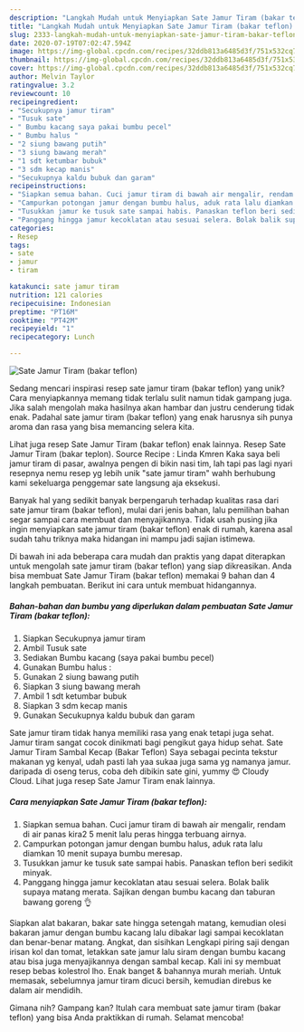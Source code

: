 ```yaml
---
description: "Langkah Mudah untuk Menyiapkan Sate Jamur Tiram (bakar teflon) Anti Gagal"
title: "Langkah Mudah untuk Menyiapkan Sate Jamur Tiram (bakar teflon) Anti Gagal"
slug: 2333-langkah-mudah-untuk-menyiapkan-sate-jamur-tiram-bakar-teflon-anti-gagal
date: 2020-07-19T07:02:47.594Z
image: https://img-global.cpcdn.com/recipes/32ddb813a6485d3f/751x532cq70/sate-jamur-tiram-bakar-teflon-foto-resep-utama.jpg
thumbnail: https://img-global.cpcdn.com/recipes/32ddb813a6485d3f/751x532cq70/sate-jamur-tiram-bakar-teflon-foto-resep-utama.jpg
cover: https://img-global.cpcdn.com/recipes/32ddb813a6485d3f/751x532cq70/sate-jamur-tiram-bakar-teflon-foto-resep-utama.jpg
author: Melvin Taylor
ratingvalue: 3.2
reviewcount: 10
recipeingredient:
- "Secukupnya jamur tiram"
- "Tusuk sate"
- " Bumbu kacang saya pakai bumbu pecel"
- " Bumbu halus "
- "2 siung bawang putih"
- "3 siung bawang merah"
- "1 sdt ketumbar bubuk"
- "3 sdm kecap manis"
- "Secukupnya kaldu bubuk dan garam"
recipeinstructions:
- "Siapkan semua bahan. Cuci jamur tiram di bawah air mengalir, rendam di air panas kira2 5 menit lalu peras hingga terbuang airnya."
- "Campurkan potongan jamur dengan bumbu halus, aduk rata lalu diamkan 10 menit supaya bumbu meresap."
- "Tusukkan jamur ke tusuk sate sampai habis. Panaskan teflon beri sedikit minyak."
- "Panggang hingga jamur kecoklatan atau sesuai selera. Bolak balik supaya matang merata. Sajikan dengan bumbu kacang dan taburan bawang goreng 👌"
categories:
- Resep
tags:
- sate
- jamur
- tiram

katakunci: sate jamur tiram 
nutrition: 121 calories
recipecuisine: Indonesian
preptime: "PT16M"
cooktime: "PT42M"
recipeyield: "1"
recipecategory: Lunch

---
```



![Sate Jamur Tiram (bakar teflon)](https://img-global.cpcdn.com/recipes/32ddb813a6485d3f/751x532cq70/sate-jamur-tiram-bakar-teflon-foto-resep-utama.jpg)

Sedang mencari inspirasi resep sate jamur tiram (bakar teflon) yang unik? Cara menyiapkannya memang tidak terlalu sulit namun tidak gampang juga. Jika salah mengolah maka hasilnya akan hambar dan justru cenderung tidak enak. Padahal sate jamur tiram (bakar teflon) yang enak harusnya sih punya aroma dan rasa yang bisa memancing selera kita.

Lihat juga resep Sate Jamur Tiram (bakar teflon) enak lainnya. Resep Sate Jamur Tiram (bakar teplon). Source Recipe : Linda Kmren Kaka saya beli jamur tiram di pasar, awalnya pengen di bikin nasi tim, lah tapi pas lagi nyari resepnya nemu resep yg lebih unik &#34;sate jamur tiram&#34; wahh berhubung kami sekeluarga penggemar sate langsung aja eksekusi.

Banyak hal yang sedikit banyak berpengaruh terhadap kualitas rasa dari sate jamur tiram (bakar teflon), mulai dari jenis bahan, lalu pemilihan bahan segar sampai cara membuat dan menyajikannya. Tidak usah pusing jika ingin menyiapkan sate jamur tiram (bakar teflon) enak di rumah, karena asal sudah tahu triknya maka hidangan ini mampu jadi sajian istimewa.


Di bawah ini ada beberapa cara mudah dan praktis yang dapat diterapkan untuk mengolah sate jamur tiram (bakar teflon) yang siap dikreasikan. Anda bisa membuat Sate Jamur Tiram (bakar teflon) memakai 9 bahan dan 4 langkah pembuatan. Berikut ini cara untuk membuat hidangannya.

<!--inarticleads1-->

##### Bahan-bahan dan bumbu yang diperlukan dalam pembuatan Sate Jamur Tiram (bakar teflon):

1. Siapkan Secukupnya jamur tiram
1. Ambil Tusuk sate
1. Sediakan  Bumbu kacang (saya pakai bumbu pecel)
1. Gunakan  Bumbu halus :
1. Gunakan 2 siung bawang putih
1. Siapkan 3 siung bawang merah
1. Ambil 1 sdt ketumbar bubuk
1. Siapkan 3 sdm kecap manis
1. Gunakan Secukupnya kaldu bubuk dan garam


Sate jamur tiram tidak hanya memiliki rasa yang enak tetapi juga sehat. Jamur tiram sangat cocok dinikmati bagi pengikut gaya hidup sehat. Sate Jamur Tiram Sambal Kecap (Bakar Teflon) Saya sebagai pecinta tekstur makanan yg kenyal, udah pasti lah yaa sukaa juga sama yg namanya jamur. daripada di oseng terus, coba deh dibikin sate gini, yummy 😍 Cloudy Cloud. Lihat juga resep Sate Jamur Tiram enak lainnya. 

<!--inarticleads2-->

##### Cara menyiapkan Sate Jamur Tiram (bakar teflon):

1. Siapkan semua bahan. Cuci jamur tiram di bawah air mengalir, rendam di air panas kira2 5 menit lalu peras hingga terbuang airnya.
1. Campurkan potongan jamur dengan bumbu halus, aduk rata lalu diamkan 10 menit supaya bumbu meresap.
1. Tusukkan jamur ke tusuk sate sampai habis. Panaskan teflon beri sedikit minyak.
1. Panggang hingga jamur kecoklatan atau sesuai selera. Bolak balik supaya matang merata. Sajikan dengan bumbu kacang dan taburan bawang goreng 👌


Siapkan alat bakaran, bakar sate hingga setengah matang, kemudian olesi bakaran jamur dengan bumbu kacang lalu dibakar lagi sampai kecoklatan dan benar-benar matang. Angkat, dan sisihkan Lengkapi piring saji dengan irisan kol dan tomat, letakkan sate jamur lalu siram dengan bumbu kacang atau bisa juga menyajikannya dengan sambal kecap. Kali ini sy membuat resep bebas kolestrol lho. Enak banget &amp; bahannya murah meriah. Untuk memasak, sebelumnya jamur tiram dicuci bersih, kemudian direbus ke dalam air mendidih. 

Gimana nih? Gampang kan? Itulah cara membuat sate jamur tiram (bakar teflon) yang bisa Anda praktikkan di rumah. Selamat mencoba!
